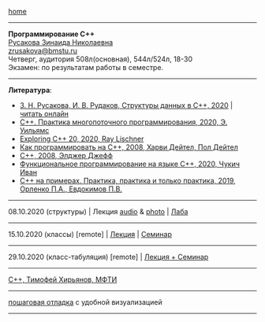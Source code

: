 [home](https://github.com/dKosarevsky/iu7/blob/master/2020_2021_5sem.md)
____________________________________
**Программирование C++** \
[Русакова Зинаида Николаевна](https://studizba.com/hs/151-mgtu-im-baumana/teachers/4-kafedra-iu-7-programmnoe-obespechenie-je/221-rusakova-zinaida-nikolaevna.html) \
zrusakova@bmstu.ru \
Четверг, аудитория 508л(основная), 544л/524л, 18-30 \
Экзамен: по результатам работы в семестре.
____________________________________
**Литература**: 
* [З. Н. Русакова, И. В. Рудаков, Структуры данных в C++, 2020](https://bmstu.press/catalog/item/6494) | [читать онлайн](https://bmstu.press/catalog/item/6494/reader/)
* [C++. Практика многопоточного программирования, 2020, Э. Уильямс](https://t.me/bzd_channel/5797)
* [Exploring C++ 20, 2020, Ray Lischner](https://t.me/bzd_channel/5920)
* [Как программировать на C++, 2008, Харви Дейтел, Пол Дейтел](https://t.me/bzd_channel/6011)
* [C++, 2008, Элджер Джефф](https://t.me/bzd_channel/6013)
* [Функциональное программирование на языке C++, 2020, Чукич Иван](https://t.me/bzd_channel/6032)
* [C++ на примерах. Практика, практика и только практика, 2019, Орленко П.А., Евдокимов П.В.](https://t.me/techrocksarchive/1380)
____________________________________

08.10.2020 (структуры) | Лекция [audio](https://drive.google.com/drive/folders/1b8cHjuAZZ6MTM_KQc83D7XSVg4pL7wrl?usp=sharing) & [photo](https://drive.google.com/drive/folders/1d4LgjhVfJO2G0SHqRHGckSAayNUgV-Ws?usp=sharing) | [Лаба](labs_cpp/081020/main.cpp)
____________________________________

15.10.2020 (классы) [remote] | [Лекция](https://drive.google.com/file/d/1ylLB8s6qG_7L6SOlTOSbEGR2lnpudj6W/view?usp=sharing) | [Семинар](https://drive.google.com/file/d/1VpzdfrJsTqCFmtKAGV7Yj5GyVM_ODwwI/view?usp=sharing)
____________________________________

29.10.2020 (класс-табуляция) [remote] | [Лекция + Семинар](https://drive.google.com/file/d/1kOf3Ez0rHwBMIhy6lQ9g29k3l5MGBAvt/view?usp=sharing)
____________________________________

[C++, Тимофей Хирьянов, МФТИ](http://cs.mipt.ru/cpp_algo/)
____________________________________

[пошаговая отладка](http://pythontutor.com/) с удобной визуализацией
____________________________________
